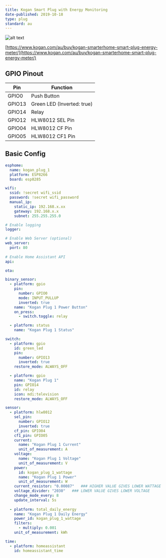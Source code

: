 ```yaml
---
title: Kogan Smart Plug with Energy Monitoring
date-published: 2019-10-18
type: plug
standard: au
---
```

  ![alt text](/assets/images/kogan-smarterhome-smart-plug-energy-meter/kogan-smarterhome-smart-plug-energy-meter.jpg "Product Image")
  
[https://www.kogan.com/au/buy/kogan-smarterhome-smart-plug-energy-meter/](https://www.kogan.com/au/buy/kogan-smarterhome-smart-plug-energy-meter/)

## GPIO Pinout

| Pin    | Function                   |
|--------|----------------------------|
| GPIO0  | Push Button                |
| GPIO13 | Green LED (Inverted: true) |
| GPIO14 | Relay                      |
| GPIO12 | HLW8012 SEL Pin            |
| GPIO04 | HLW8012 CF Pin             |
| GPIO05 | HLW8012 CF1 Pin            |


## Basic Config

```yaml
esphome:
  name: kogan_plug_1
  platform: ESP8266
  board: esp8285

wifi:
  ssid: !secret wifi_ssid
  password: !secret wifi_password
  manual_ip:
    static_ip: 192.168.x.xx
    gateway: 192.168.x.x
    subnet: 255.255.255.0

# Enable logging
logger:

# Enable Web Server (optional)
web_server:
  port: 80
  
# Enable Home Assistant API
api:

ota:

binary_sensor:
  - platform: gpio
    pin:
      number: GPIO0
      mode: INPUT_PULLUP
      inverted: true
    name: "Kogan Plug 1 Power Button"
    on_press:
      - switch.toggle: relay

  - platform: status
    name: "Kogan Plug 1 Status"

switch:
  - platform: gpio
    id: green_led
    pin:
      number: GPIO13
      inverted: true
    restore_mode: ALWAYS_OFF

  - platform: gpio
    name: "Kogan Plug 1"
    pin: GPIO14
    id: relay
    icon: mdi:television
    restore_mode: ALWAYS_OFF

sensor:
  - platform: hlw8012
    sel_pin:
      number: GPIO12
      inverted: true
    cf_pin: GPIO04
    cf1_pin: GPIO05
    current:
      name: "Kogan Plug 1 Current"
      unit_of_measurement: A
    voltage:
      name: "Kogan Plug 1 Voltage"
      unit_of_measurement: V
    power:
      id: kogan_plug_1_wattage
      name: "Kogan Plug 1 Power"
      unit_of_measurement: W
    current_resistor: "0.00087"   ### HIGHER VALUE GIVES LOWER WATTAGE
    voltage_divider: "2030"   ### LOWER VALUE GIVES LOWER VOLTAGE
    change_mode_every: 8
    update_interval: 5s
    
  - platform: total_daily_energy
    name: "Kogan Plug 1 Daily Energy"
    power_id: kogan_plug_1_wattage
    filters:
      - multiply: 0.001
    unit_of_measurement: kWh

time:
  - platform: homeassistant
    id: homeassistant_time
```
